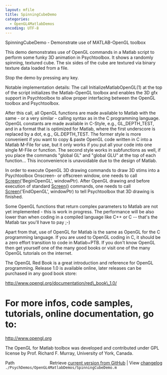 ```yaml
---
layout: mfile
title: SpinningCubeDemo
categories:
  - OpenGL4MatlabDemos
encoding: UTF-8
---
```


SpinningCubeDemo - Demonstrate use of MATLAB-OpenGL toolbox

This demo demonstrates use of OpenGL commands in a Matlab script to
perform some funky 3D animation in Psychtoolbox.
It shows a randomly spinning, textured cube. The six sides of the cube
are textured via binary texture data loaded from a file.

Stop the demo by pressing any key.

Notable implementation details:
The call InitializeMatlabOpenGL(1) at the top of the script initializes the
Matlab-OpenGL toolbox and enables the 3D gfx support in Psychtoolbox to
allow proper interfacing between the OpenGL toolbox and Psychtoolbox.

After this call, all OpenGL functions are made available to Matlab with
the same - or a very similar - calling syntax as in the C programming
language. OpenGL constants are made available in C-Style, e.g.,
GL\_DEPTH\_TEST, and in a format that is optimized for Matlab, where the
first underscore is replaced by a dot, e.g., GL.DEPTH\_TEST. The former
style is more convenient if you want to copy & paste OpenGL code written
in C into a Matlab M-File for use, but it only works if you put all your
code into one single M-File or function. The second style works in
subfunctions as well, if you place the commands "global GL" and "global
GLU" at the top of each function... This inconvenience is unavoidable due
to the design of Matlab.

In order to execute OpenGL 3D drawing commands to draw 3D stims into a
Psychtoolbox Onscreen- or offscreen window, one needs to call
[Screen](/docs/Screen)('BeginOpenGL', windowPtr). After OpenGL drawing and before
execution of standard [Screen](/docs/Screen)() commands, one needs to call
[Screen](/docs/Screen)('EndOpenGL', windowPtr) to tell Psychtoolbox that 3D drawing is
finished.

Some OpenGL functions that return complex parameters to Matlab are not
yet implemented - this is work in progress. The performance will be also
lower than when coding in a compiled language like C++ or C -- that's the
Matlab tax you'll have to pay ;-)

Apart from that, use of OpenGL for Matlab is the same as OpenGL for the C
programming language. If you are used to OpenGL coding in C, it should be
a zero effort transition to code in Matlab+PTB. If you don't know OpenGL
then get yourself one of the many good books or visit one of the many
OpenGL tutorials on the internet.

The OpenGL Red Book is a great introduction and reference for OpenGL
programming. Release 1.0 is available online, later releases can be
purchased in any good book store:

http://www.opengl.org/documentation/red\_book\_1.0/

# For more infos, code samples, tutorials, online documentation, go to:

http://www.opengl.org

The OpenGL for Matlab toolbox was developed and contributed under
GPL license by Prof. Richard F. Murray, University of York, Canada.


<div class="code_header" style="text-align:right;">
  <span style="float:left;">Path&nbsp;&nbsp;</span> <span class="counter">Retrieve <a href=
  "https://raw.github.com/Psychtoolbox-3/Psychtoolbox-3/beta/./PsychDemos/OpenGL4MatlabDemos/SpinningCubeDemo.m">current version from GitHub</a> | View <a href=
  "https://github.com/Psychtoolbox-3/Psychtoolbox-3/commits/beta/./PsychDemos/OpenGL4MatlabDemos/SpinningCubeDemo.m">changelog</a></span>
</div>
<div class="code">
  <code>./PsychDemos/OpenGL4MatlabDemos/SpinningCubeDemo.m</code>
</div>

